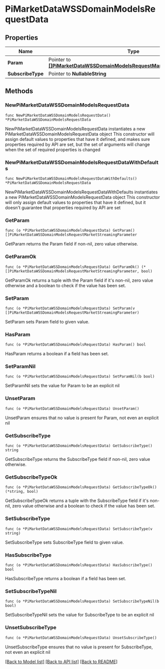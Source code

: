 # PiMarketDataWSSDomainModelsRequestData

## Properties

Name | Type | Description | Notes
------------ | ------------- | ------------- | -------------
**Param** | Pointer to [**[]PiMarketDataWSSDomainModelsRequestMarketStreamingParameter**](PiMarketDataWSSDomainModelsRequestMarketStreamingParameter.md) |  | [optional] 
**SubscribeType** | Pointer to **NullableString** |  | [optional] 

## Methods

### NewPiMarketDataWSSDomainModelsRequestData

`func NewPiMarketDataWSSDomainModelsRequestData() *PiMarketDataWSSDomainModelsRequestData`

NewPiMarketDataWSSDomainModelsRequestData instantiates a new PiMarketDataWSSDomainModelsRequestData object
This constructor will assign default values to properties that have it defined,
and makes sure properties required by API are set, but the set of arguments
will change when the set of required properties is changed

### NewPiMarketDataWSSDomainModelsRequestDataWithDefaults

`func NewPiMarketDataWSSDomainModelsRequestDataWithDefaults() *PiMarketDataWSSDomainModelsRequestData`

NewPiMarketDataWSSDomainModelsRequestDataWithDefaults instantiates a new PiMarketDataWSSDomainModelsRequestData object
This constructor will only assign default values to properties that have it defined,
but it doesn't guarantee that properties required by API are set

### GetParam

`func (o *PiMarketDataWSSDomainModelsRequestData) GetParam() []PiMarketDataWSSDomainModelsRequestMarketStreamingParameter`

GetParam returns the Param field if non-nil, zero value otherwise.

### GetParamOk

`func (o *PiMarketDataWSSDomainModelsRequestData) GetParamOk() (*[]PiMarketDataWSSDomainModelsRequestMarketStreamingParameter, bool)`

GetParamOk returns a tuple with the Param field if it's non-nil, zero value otherwise
and a boolean to check if the value has been set.

### SetParam

`func (o *PiMarketDataWSSDomainModelsRequestData) SetParam(v []PiMarketDataWSSDomainModelsRequestMarketStreamingParameter)`

SetParam sets Param field to given value.

### HasParam

`func (o *PiMarketDataWSSDomainModelsRequestData) HasParam() bool`

HasParam returns a boolean if a field has been set.

### SetParamNil

`func (o *PiMarketDataWSSDomainModelsRequestData) SetParamNil(b bool)`

 SetParamNil sets the value for Param to be an explicit nil

### UnsetParam
`func (o *PiMarketDataWSSDomainModelsRequestData) UnsetParam()`

UnsetParam ensures that no value is present for Param, not even an explicit nil
### GetSubscribeType

`func (o *PiMarketDataWSSDomainModelsRequestData) GetSubscribeType() string`

GetSubscribeType returns the SubscribeType field if non-nil, zero value otherwise.

### GetSubscribeTypeOk

`func (o *PiMarketDataWSSDomainModelsRequestData) GetSubscribeTypeOk() (*string, bool)`

GetSubscribeTypeOk returns a tuple with the SubscribeType field if it's non-nil, zero value otherwise
and a boolean to check if the value has been set.

### SetSubscribeType

`func (o *PiMarketDataWSSDomainModelsRequestData) SetSubscribeType(v string)`

SetSubscribeType sets SubscribeType field to given value.

### HasSubscribeType

`func (o *PiMarketDataWSSDomainModelsRequestData) HasSubscribeType() bool`

HasSubscribeType returns a boolean if a field has been set.

### SetSubscribeTypeNil

`func (o *PiMarketDataWSSDomainModelsRequestData) SetSubscribeTypeNil(b bool)`

 SetSubscribeTypeNil sets the value for SubscribeType to be an explicit nil

### UnsetSubscribeType
`func (o *PiMarketDataWSSDomainModelsRequestData) UnsetSubscribeType()`

UnsetSubscribeType ensures that no value is present for SubscribeType, not even an explicit nil

[[Back to Model list]](../README.md#documentation-for-models) [[Back to API list]](../README.md#documentation-for-api-endpoints) [[Back to README]](../README.md)


